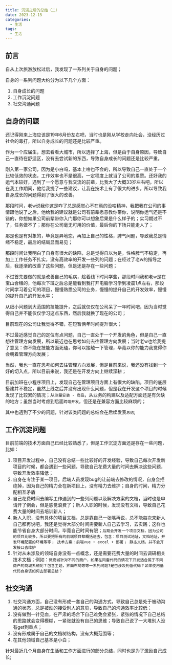 ```yaml
---
title: 沉浸之后的总结（二）
date: 2023-12-15
categories:
  - 生活
tags:
  - 生活
---
```



## 前言

自从上次旅游放松过后，我发现了一系列关于自身的问题；

自身的一系列问题大约分为以下几个方面：
1. 自身成长的问题
2. 工作沉淀问题
3. 社交沟通问题

## 自身的问题

还记得刚来上海应该是19年6月份左右吧，当时也是刚从学校走向社会，没经历过社会的毒打，所以自身成长的问题还是比较严重。

作为一个应届生，想去看看大城市，所以选择了上海，但是由于自身原因，导致自己一直待在舒适区，没有去尝试新的东西，导致自身成长的问题还是比较严重。

刚入第一家公司，因为是小白吗，基本上啥也不会的，所以导致自己一直处于一个比较低效的状态，工作效率也不是很高，一定程度上就当了公司的累赘。还好我的运气本较好，遇到了一个愿意与我交流的前辈，比我大了大概33岁左右吧，所以在我工作期间，他给我提了一些建议，让我在技术上有了很大的进步，所以导致我自身成长的问题得到了很大的改善。

那段时间，老w说我你这是咋了总是感觉心不在焉的没啥精神，我把我在公司的事情跟他说了之后，他给我的建议就是公司有前辈愿意教你带你，说明你运气还是不错的，你想如果公司前辈带你入门那你可以想象后果是什么样子的；实习期过不了，任务做不了；那你在公司毫无可用的价值，最后你的下场只能走人了；

那是也是有对象的，毕竟是异地恋，再加上自己的性格，脾气问题，导致我总是情绪不稳定，最后的结局显而易见；


那段时间让我明白了自身有很大的缺陷，总是觉得自以为是，性格脾气不稳定，再加上工作任务不扎实，没有高效率的开发一些列的问题；在经过了老w的指导之后，我逐渐的改善了这些问题，但是还是存在一些问题；

不过首先要做的就是改善自己的毛病，趁着线下时间学些，那段时间我和老w是在宝山合租的，他每次下班之后总是能看到我打开电脑学习学到凌晨1点左右，那段时间学习着公司的项目，慢慢熟悉公司的业务，慢慢的提升自己的开发效率，慢慢的提升自己的开发水平；

从细小问题到大范围的技能提升，之后就仅仅在公司呆了一年时间吧，因为当时觉得自己并不能仅仅学习这点东西，然后我就换了现在的公司；

目前现在的公司让我觉得不错，在短暂俩年时间提升很大；


不过最近感觉自己的定位有点问题，自己一直处于一个开发的角色，但是自己一直想往管理方向发展，所以最近也在思考如何去往管理方向发展；当时老w也给我提了意见：你不能在技能方面死磕，你可以接触一下管理，毕竟以你的能力我觉得你会朝着管理方向发展；

当然，我也一直在思考如何去往管理方向发展，但是目前来说，我还没有找到一个好的切入点，所以目前来说，我还是在开发方向上继续深耕；

目前加班在小程序项目上，发现自己在管理项目方面上有很大的缺陷，项目的底层搭建并不稳定，虽然上线之后并没有出现什么问题，但是我在开发这个项目的时候发现了比较累的情况；从`测量安装 - 商品`，从业务的构建以及适配方面还是有欠缺的地方；虽然当时考虑到后面`跨端开发`，但还是在兼容方面比较麻烦的；

其中也遇到了不少的问题，针对该类问题的总结会在后续发表`总结`;


## 工作沉淀问题

目前前端的技术方面自己已经比较熟悉了，但是工作沉淀方面还是存在一些问题，比如：
1. 项目开发过程中，自己没有总结一些比较好的开发经验，导致自己每次开发新项目的时候，都会遇到一些问题，导致自己花费大量的时间去解决这些问题，导致开发效率降低；
2. 自身在专注于某一项目，后端人员发现bug的让前端去修改的情况，自身会拒绝掉，因为自己的精力全在新项目上，没有精力去维护；自身的时间，精力分配相互矛盾
3. 自己花费时间去编写工作遇到的一些列问题以及解决方案的文档，当时也是申请开了例会，但是感觉浪费了；新人入职的时候，发现没有文档，导致自己花费大量的时间去培训新人；
4. 新人入职，没有具体的项目文档，总是靠自己一张嘴再说，总不能每次来新人自己都再说吧，我还是觉得大部分时间需要新人自己去学习，去实践；这样也能节省自身大部分时间，毕竟自己时间有限；`后期会开发一个项目文档，因为公司的项目比较多，所以要把所有的前端项目都概括进去，包含：项目测试地址，文档地址，开发环境配置的环境等等； 技术方案：前端vue + excel + 部署； 静态文档，并不会开发接口去维护`
5. 针对从未涉及的领域自身没有一点概念，还是需要花费大量的时间去调研相关技术文档；例如：`微商城针对不同的商户，如果在同套代码的情况下开发适合属于不同商户的商城系统呢？包含主题，界面布局等等一系列问题?是否涉及到低代码？如果使用低代码自身该如何去部署总结？`

## 社交沟通

1. 社交沟通方面，自己没有形成一套自己的沟通方式，导致自己总是处于被动沟通的状态，总是被动的接受别人的意见，导致自己的沟通效率比较低；
2. 没有做到一针见血，在严肃的场合下自己难免会紧张，紧张的情况下自己总结的思路就会变得模糊，一紧张就没有自己的思维；导致自己说了一大堆别人没有get到重点；
3. 没有形成属于自己的文档树结构，没有大概范围等；
4. 在其他领域自己基本是小白；


针对最近几个月自身在生活和工作方面进行的部分总结，同时也是为了激励自己成长;